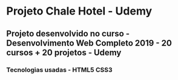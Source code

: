 # Projeto Chale Hotel - Udemy
## Projeto desenvolvido no curso - Desenvolvimento Web Completo 2019 - 20 cursos + 20 projetos - Udemy
### Tecnologias usadas - HTML5 CSS3
